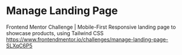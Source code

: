 # Manage Landing Page
Frontend Mentor Challenge | Mobile-First Responsive landing page to showcase products, using Tailwind CSS
https://www.frontendmentor.io/challenges/manage-landing-page-SLXqC6P5
